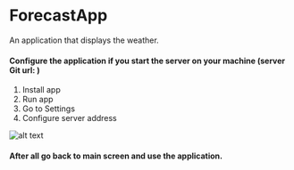 # ForecastApp
An application that displays the weather.

#### Configure the application if you start the server on your machine (server Git url: )
1. Install app
2. Run app
3. Go to Settings 
4. Configure server address


![alt text](http://i.piccy.info/i9/51839d75d8b42286cc09f2da201cb4b3/1530700655/3153/1255542/settings_where_240.jpg)


#### After all go back to main screen and use the application.
